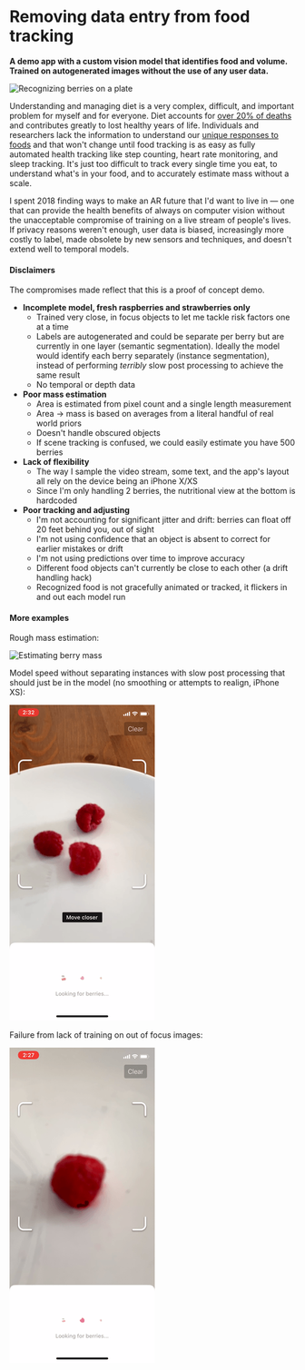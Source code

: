 # Removing data entry from food tracking

**A demo app with a custom vision model that identifies food and volume. Trained on autogenerated images without the use of any user data.**

![Recognizing berries on a plate](./LargeGifs/base.gif)

Understanding and managing diet is a very complex, difficult, and important problem for myself and for everyone. Diet accounts for [over 20% of deaths][0] and contributes greatly to lost healthy years of life. Individuals and researchers lack the information to understand our [unique responses to foods][1] and that won't change until food tracking is as easy as fully automated health tracking like step counting, heart rate monitoring, and sleep tracking. It's just too difficult to track every single time you eat, to understand what's in your food, and to accurately estimate mass without a scale.

[0]:http://ihmeuw.org/4na4
[1]:https://www.ncbi.nlm.nih.gov/pubmed/26590418

I spent 2018 finding ways to make an AR future that I'd want to live in — one that can provide the health benefits of always on computer vision without the unacceptable compromise of training on a live stream of people's lives. If privacy reasons weren't enough, user data is biased, increasingly more costly to label, made obsolete by new sensors and techniques, and doesn't extend well to temporal models.

#### Disclaimers
The compromises made reflect that this is a proof of concept demo.
- **Incomplete model, fresh raspberries and strawberries only**
  - Trained very close, in focus objects to let me tackle risk factors one at a time
  - Labels are autogenerated and could be separate per berry but are currently in one layer (semantic segmentation). Ideally the model would identify each berry separately (instance segmentation), instead of performing _terribly_ slow post processing to achieve the same result
  - No temporal or depth data
- **Poor mass estimation**
  - Area is estimated from pixel count and a single length measurement
  - Area -> mass is based on averages from a literal handful of real world priors
  - Doesn't handle obscured objects
  - If scene tracking is confused, we could easily estimate you have 500 berries
- **Lack of flexibility**
  - The way I sample the video stream, some text, and the app's layout all rely on the device being an iPhone X/XS
  - Since I'm only handling 2 berries, the nutritional view at the bottom is hardcoded
- **Poor tracking and adjusting**
  - I'm not accounting for significant jitter and drift: berries can float off 20 feet behind you, out of sight
  - I'm not using confidence that an object is absent to correct for earlier mistakes or drift
  - I'm not using predictions over time to improve accuracy
  - Different food objects can't currently be close to each other (a drift handling hack)
  - Recognized food is not gracefully animated or tracked, it flickers in and out each model run

#### More examples

Rough mass estimation:

![Estimating berry mass](./LargeGifs/scale.gif)

Model speed without separating instances with slow post processing that should just be in the model (no smoothing or attempts to realign, iPhone XS):

![Fast recognition without post processing](./LargeGifs/speed.gif)

Failure from lack of training on out of focus images:

![Failing to recognize until focused](./LargeGifs/focus.gif)
